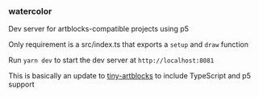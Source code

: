 ### watercolor

Dev server for artblocks-compatible projects using p5

Only requirement is a src/index.ts that exports a `setup` and `draw` function

Run `yarn dev` to start the dev server at `http://localhost:8081`

This is basically an update to [tiny-artblocks](https://github.com/mattdesl/tiny-artblocks) to include TypeScript and p5 support
